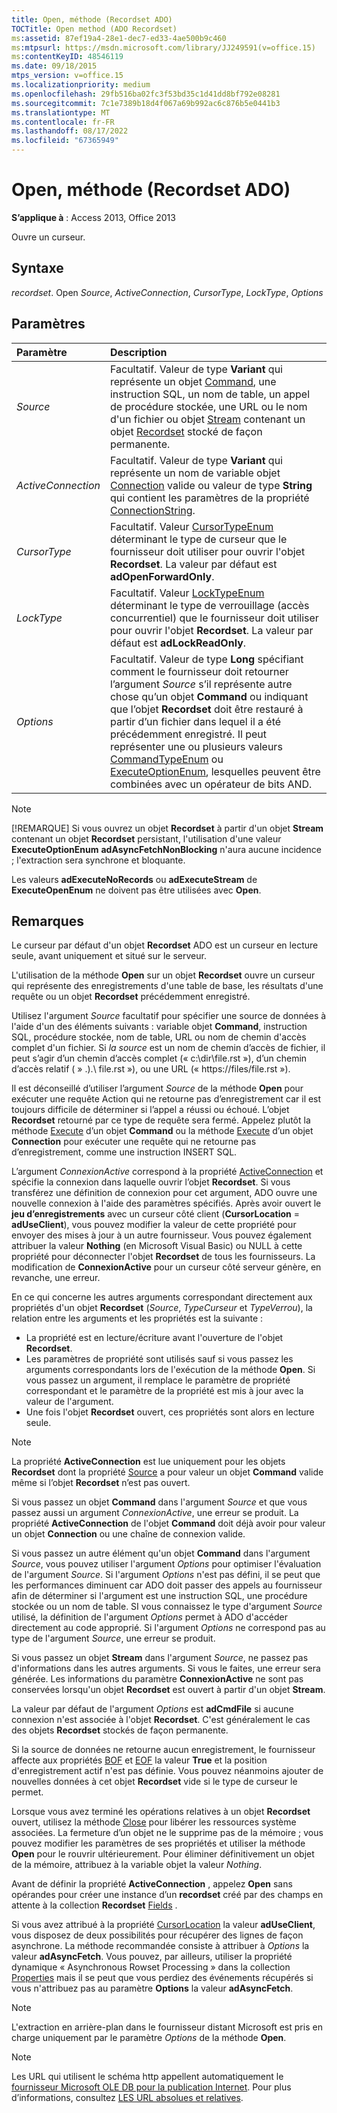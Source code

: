 ```yaml
---
title: Open, méthode (Recordset ADO)
TOCTitle: Open method (ADO Recordset)
ms:assetid: 87ef19a4-28e1-dec7-ed33-4ae500b9c460
ms:mtpsurl: https://msdn.microsoft.com/library/JJ249591(v=office.15)
ms:contentKeyID: 48546119
ms.date: 09/18/2015
mtps_version: v=office.15
ms.localizationpriority: medium
ms.openlocfilehash: 29fb516ba02fc3f53bd35c1d41dd8bf792e08281
ms.sourcegitcommit: 7c1e7389b18d4f067a69b992ac6c876b5e0441b3
ms.translationtype: MT
ms.contentlocale: fr-FR
ms.lasthandoff: 08/17/2022
ms.locfileid: "67365949"
---
```

# <a name="open-method-ado-recordset"></a>Open, méthode (Recordset ADO)

**S’applique à** : Access 2013, Office 2013

Ouvre un curseur.

## <a name="syntax"></a>Syntaxe

*recordset*. Open *Source*, *ActiveConnection*, *CursorType*, *LockType*, *Options*

## <a name="parameters"></a>Paramètres

|Paramètre|Description|
|:--------|:----------|
|*Source* |Facultatif. Valeur de type **Variant** qui représente un objet [Command](command-object-ado.md), une instruction SQL, un nom de table, un appel de procédure stockée, une URL ou le nom d'un fichier ou objet [Stream](stream-object-ado.md) contenant un objet [Recordset](recordset-object-ado.md) stocké de façon permanente.|
|*ActiveConnection* |Facultatif. Valeur de type **Variant** qui représente un nom de variable objet [Connection](connection-object-ado.md) valide ou valeur de type **String** qui contient les paramètres de la propriété [ConnectionString](connectionstring-property-ado.md).|
|*CursorType* |Facultatif. Valeur [CursorTypeEnum](cursortypeenum.md) déterminant le type de curseur que le fournisseur doit utiliser pour ouvrir l'objet **Recordset**. La valeur par défaut est **adOpenForwardOnly**.|
|*LockType* |Facultatif. Valeur [LockTypeEnum](locktypeenum.md) déterminant le type de verrouillage (accès concurrentiel) que le fournisseur doit utiliser pour ouvrir l'objet **Recordset**. La valeur par défaut est **adLockReadOnly**.|
|*Options* |Facultatif. Valeur de type **Long** spécifiant comment le fournisseur doit retourner l’argument *Source* s’il représente autre chose qu’un objet **Command** ou indiquant que l’objet **Recordset** doit être restauré à partir d’un fichier dans lequel il a été précédemment enregistré. Il peut représenter une ou plusieurs valeurs [CommandTypeEnum](commandtypeenum.md) ou [ExecuteOptionEnum](executeoptionenum.md), lesquelles peuvent être combinées avec un opérateur de bits AND.|

> [!NOTE]
> [!REMARQUE] Si vous ouvrez un objet **Recordset** à partir d'un objet **Stream** contenant un objet **Recordset** persistant, l'utilisation d'une valeur **ExecuteOptionEnum** **adAsyncFetchNonBlocking** n'aura aucune incidence ; l'extraction sera synchrone et bloquante.

Les valeurs **adExecuteNoRecords** ou **adExecuteStream** de **ExecuteOpenEnum** ne doivent pas être utilisées avec **Open**.

## <a name="remarks"></a>Remarques

Le curseur par défaut d'un objet **Recordset** ADO est un curseur en lecture seule, avant uniquement et situé sur le serveur.

L'utilisation de la méthode **Open** sur un objet **Recordset** ouvre un curseur qui représente des enregistrements d'une table de base, les résultats d'une requête ou un objet **Recordset** précédemment enregistré.

Utilisez l'argument *Source* facultatif pour spécifier une source de données à l'aide d'un des éléments suivants : variable objet **Command**, instruction SQL, procédure stockée, nom de table, URL ou nom de chemin d'accès complet d'un fichier. Si *la source* est un nom de chemin d’accès de fichier, il peut s’agir d’un chemin d’accès complet (« c:\\dir\\file.rst »), d’un chemin d’accès relatif ( » .).\\ file.rst »), ou une URL (« https://files/file.rst »).

Il est déconseillé d’utiliser l’argument *Source* de la méthode **Open** pour exécuter une requête Action qui ne retourne pas d’enregistrement car il est toujours difficile de déterminer si l’appel a réussi ou échoué. L’objet **Recordset** retourné par ce type de requête sera fermé. Appelez plutôt la méthode [Execute](/office/vba/access/concepts/miscellaneous/execute-method-ado-command) d’un objet **Command** ou la méthode [Execute](/office/vba/access/concepts/miscellaneous/execute-method-ado-connection) d’un objet **Connection** pour exécuter une requête qui ne retourne pas d’enregistrement, comme une instruction INSERT SQL.

L’argument *ConnexionActive* correspond à la propriété [ActiveConnection](activeconnection-property-ado.md) et spécifie la connexion dans laquelle ouvrir l’objet **Recordset**. Si vous transférez une définition de connexion pour cet argument, ADO ouvre une nouvelle connexion à l'aide des paramètres spécifiés. Après avoir ouvert le **jeu d’enregistrements** avec un curseur côté client (**CursorLocation** = **adUseClient**), vous pouvez modifier la valeur de cette propriété pour envoyer des mises à jour à un autre fournisseur. Vous pouvez également attribuer la valeur **Nothing** (en Microsoft Visual Basic) ou NULL à cette propriété pour déconnecter l'objet **Recordset** de tous les fournisseurs. La modification de **ConnexionActive** pour un curseur côté serveur génère, en revanche, une erreur.

En ce qui concerne les autres arguments correspondant directement aux propriétés d'un objet **Recordset** (*Source*, *TypeCurseur* et *TypeVerrou*), la relation entre les arguments et les propriétés est la suivante :

- La propriété est en lecture/écriture avant l'ouverture de l'objet **Recordset**.
- Les paramètres de propriété sont utilisés sauf si vous passez les arguments correspondants lors de l'exécution de la méthode **Open**. Si vous passez un argument, il remplace le paramètre de propriété correspondant et le paramètre de la propriété est mis à jour avec la valeur de l'argument.
- Une fois l'objet **Recordset** ouvert, ces propriétés sont alors en lecture seule.

> [!NOTE]
> La propriété **ActiveConnection** est lue uniquement pour les objets **Recordset** dont la propriété [Source](source-property-ado-recordset.md) a pour valeur un objet **Command** valide même si l’objet **Recordset** n’est pas ouvert.

Si vous passez un objet **Command** dans l'argument *Source* et que vous passez aussi un argument *ConnexionActive*, une erreur se produit. La propriété **ActiveConnection** de l'objet **Command** doit déjà avoir pour valeur un objet **Connection** ou une chaîne de connexion valide.

Si vous passez un autre élément qu'un objet **Command** dans l'argument *Source*, vous pouvez utiliser l'argument *Options* pour optimiser l'évaluation de l'argument *Source*. Si l'argument *Options* n'est pas défini, il se peut que les performances diminuent car ADO doit passer des appels au fournisseur afin de déterminer si l'argument est une instruction SQL, une procédure stockée ou un nom de table. SI vous connaissez le type d'argument *Source* utilisé, la définition de l'argument *Options* permet à ADO d'accéder directement au code approprié. Si l'argument *Options* ne correspond pas au type de l'argument *Source*, une erreur se produit.

Si vous passez un objet **Stream** dans l'argument *Source*, ne passez pas d'informations dans les autres arguments. Si vous le faites, une erreur sera générée. Les informations du paramètre **ConnexionActive** ne sont pas conservées lorsqu'un objet **Recordset** est ouvert à partir d'un objet **Stream**.

La valeur par défaut de l'argument *Options* est **adCmdFile** si aucune connexion n'est associée à l'objet **Recordset**. C'est généralement le cas des objets **Recordset** stockés de façon permanente.

Si la source de données ne retourne aucun enregistrement, le fournisseur affecte aux propriétés [BOF](bof-eof-properties-ado.md) et [EOF](bof-eof-properties-ado.md) la valeur **True** et la position d'enregistrement actif n'est pas définie. Vous pouvez néanmoins ajouter de nouvelles données à cet objet **Recordset** vide si le type de curseur le permet.

Lorsque vous avez terminé les opérations relatives à un objet **Recordset** ouvert, utilisez la méthode [Close](close-method-ado.md) pour libérer les ressources système associées. La fermeture d’un objet ne le supprime pas de la mémoire ; vous pouvez modifier les paramètres de ses propriétés et utiliser la méthode **Open** pour le rouvrir ultérieurement. Pour éliminer définitivement un objet de la mémoire, attribuez à la variable objet la valeur *Nothing*.

Avant de définir la propriété **ActiveConnection** , appelez **Open** sans opérandes pour créer une instance d’un **recordset** créé par des champs en attente à la collection **Recordset** [Fields](fields-collection-ado.md) .

Si vous avez attribué à la propriété [CursorLocation](cursorlocation-property-ado.md) la valeur **adUseClient**, vous disposez de deux possibilités pour récupérer des lignes de façon asynchrone. La méthode recommandée consiste à attribuer à *Options* la valeur **adAsyncFetch**. Vous pouvez, par ailleurs, utiliser la propriété dynamique « Asynchronous Rowset Processing » dans la collection [Properties](properties-collection-ado.md) mais il se peut que vous perdiez des événements récupérés si vous n'attribuez pas au paramètre **Options** la valeur **adAsyncFetch**.

> [!NOTE]
> L'extraction en arrière-plan dans le fournisseur distant Microsoft est pris en charge uniquement par le paramètre *Options* de la méthode **Open**.

> [!NOTE]
> Les URL qui utilisent le schéma http appellent automatiquement le [fournisseur Microsoft OLE DB pour la publication Internet](microsoft-ole-db-provider-for-internet-publishing.md). Pour plus d’informations, consultez [LES URL absolues et relatives](absolute-and-relative-urls.md).
